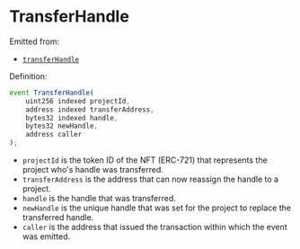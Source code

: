 # TransferHandle

Emitted from:

* [`transferHandle`](../write/transferhandleof.md)

Definition:

```javascript
event TransferHandle(
    uint256 indexed projectId,
    address indexed transferAddress,
    bytes32 indexed handle,
    bytes32 newHandle,
    address caller
);
```

* `projectId` is the token ID of the NFT \(ERC-721\) that represents the project who's handle was transferred.
* `transferAddress` is the address that can now reassign the handle to a project.
* `handle` is the handle that was transferred.
* `newHandle` is the unique handle that was set for the project to replace the transferred handle.
* `caller` is the address that issued the transaction within which the event was emitted.

